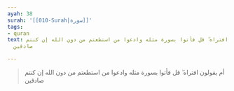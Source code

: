```yaml
---
ayah: 38
surah: '[[010-Surah|سورة]]'
tags:
- quran
text: أم يقولون افتراه ۖ قل فأتوا بسورة مثله وادعوا من استطعتم من دون الله إن كنتم
  صادقين

---
```

> أم يقولون افتراه ۖ قل فأتوا بسورة مثله وادعوا من استطعتم من دون الله إن كنتم صادقين
